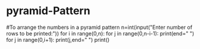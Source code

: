 # pyramid-Pattern
#To arrange the numbers in a pyramid pattern
n=int(input("Enter number of rows to be printed:"))
for i in range(0,n):
    for j in range(0,n-i-1):
        print(end=" ")
    for j in range(0,i+1):
        print(j,end=" ")
    print()
